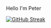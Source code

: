 
Hello I'm Peter

[![GitHub Streak](https://streak-stats.demolab.com/?user=peterzdhuang)](https://git.io/streak-stats)



